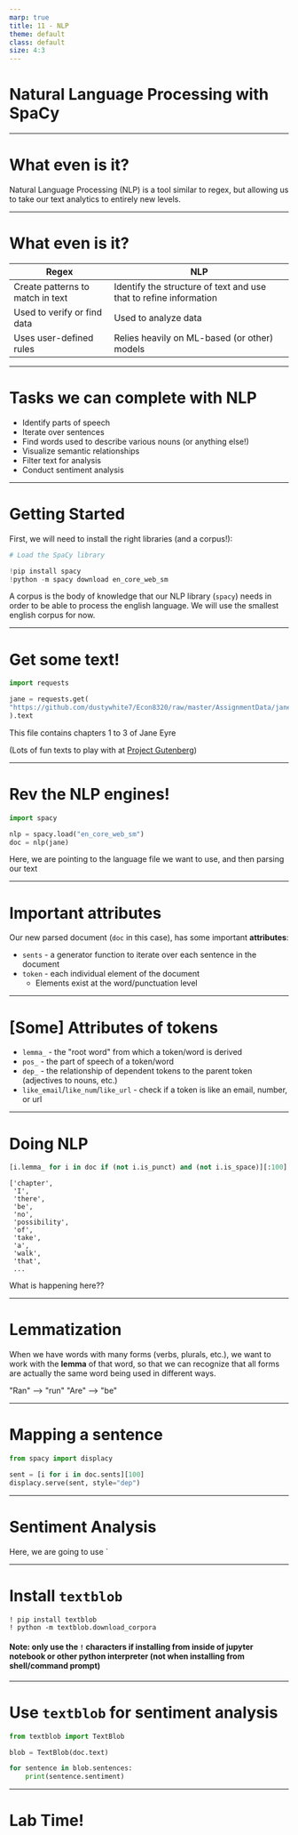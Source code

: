 ```yaml
---
marp: true
title: 11 - NLP
theme: default
class: default
size: 4:3
---
```


# Natural Language Processing with SpaCy

---

# What even is it?

Natural Language Processing (NLP) is a tool similar to regex, but allowing us to take our text analytics to entirely new levels.

---

# What even is it?

| Regex | NLP |
| --- | --- |
| Create patterns to match in text | Identify the structure of text and use that to refine information|
| Used to verify or find data | Used to analyze data |
| Uses user-defined rules | Relies heavily on ML-based (or other) models |

---

# Tasks we can complete with NLP

- Identify parts of speech
- Iterate over sentences
- Find words used to describe various nouns (or anything else!)
- Visualize semantic relationships
- Filter text for analysis
- Conduct sentiment analysis

---

# Getting Started

First, we will need to install the right libraries (and a corpus!):

```python
# Load the SpaCy library

!pip install spacy
!python -m spacy download en_core_web_sm
```

A corpus is the body of knowledge that our NLP library (`spacy`) needs in order to be able to process the english language. We will use the smallest english corpus for now.

---

# Get some text!

```python
import requests

jane = requests.get(
"https://github.com/dustywhite7/Econ8320/raw/master/AssignmentData/janeEyreCh1to3.txt"
).text
```

This file contains chapters 1 to 3 of Jane Eyre

(Lots of fun texts to play with at [Project Gutenberg](https://www.gutenberg.org/browse/scores/top))

---

# Rev the NLP engines!

```python
import spacy

nlp = spacy.load("en_core_web_sm")
doc = nlp(jane)
```

Here, we are pointing to the language file we want to use, and then parsing our text

---

# Important attributes

Our new parsed document (`doc` in this case), has some important **attributes**:

- `sents` - a generator function to iterate over each sentence in the document
- `token` - each individual element of the document
    - Elements exist at the word/punctuation level

---

# [Some] Attributes of tokens
- `lemma_` - the "root word" from which a token/word is derived
- `pos_` - the part of speech of a token/word
- `dep_` - the relationship of dependent tokens to the parent token (adjectives to nouns, etc.)
- `like_email`/`like_num`/`like_url` - check if a token is like an email, number, or url

---


# Doing NLP

```python
[i.lemma_ for i in doc if (not i.is_punct) and (not i.is_space)][:100]
```

```
['chapter',
 'I',
 'there',
 'be',
 'no',
 'possibility',
 'of',
 'take',
 'a',
 'walk',
 'that',
 ...
```

What is happening here??

---

# Lemmatization

When we have words with many forms (verbs, plurals, etc.), we want to work with the **lemma** of that word, so that we can recognize that all forms are actually the same word being used in different ways.

"Ran" --> "run"
"Are" --> "be"

---

# Mapping a sentence

```python
from spacy import displacy

sent = [i for i in doc.sents][100]
displacy.serve(sent, style="dep")
```

---

# Sentiment Analysis

Here, we are going to use `


---

# Install `textblob`

```
! pip install textblob
! python -m textblob.download_corpora
```

#### Note: only use the `!` characters if installing from inside of jupyter notebook or other python interpreter (not when installing from shell/command prompt)

---

# Use `textblob` for sentiment analysis

```python
from textblob import TextBlob

blob = TextBlob(doc.text)

for sentence in blob.sentences:
    print(sentence.sentiment)
```

---

# Lab Time!